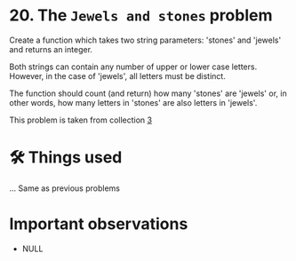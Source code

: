 # 20. The `Jewels and stones` problem
Create a function which takes two string parameters: 'stones' and 'jewels' and returns an integer.

Both strings can contain any number of upper or lower case letters. However, in the case of 'jewels', all letters must be distinct.

The function should count (and return) how many 'stones' are 'jewels' or, in other words, how many letters in 'stones' are also letters in 'jewels'.

This problem is taken from collection [3](https://github.com/harishtpj/Project-Unikode/blob/master/README.md#%E2%84%B9-about)

# 🛠 Things used
... Same as previous problems


# Important observations
- NULL
